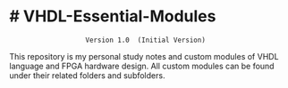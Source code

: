 #                        # VHDL-Essential-Modules 
                       Version 1.0  (Initial Version)    
This repository is my personal study notes and custom modules of VHDL language and FPGA hardware design. All custom modules can be found under their related folders and subfolders.
